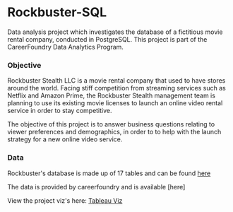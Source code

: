 # Rockbuster-SQL
Data analysis project which investigates the database of a fictitious movie rental company, conducted in PostgreSQL. This project is part of the CareerFoundry Data Analytics Program.

### Objective

Rockbuster Stealth LLC is a movie rental company that used to have stores around the world. Facing stiff competition from streaming services such as Netflix and Amazon Prime, the Rockbuster Stealth management team is planning to use its existing movie licenses to launch an online video rental service in order to stay competitive.

The objective of this project is to answer business questions relating to viewer preferences and demographics, in order to to help with the launch strategy for a new online video service.

### Data

Rockbuster's database is made up of 17 tables and can be found [here](http://www.postgresqltutorial.com/wp-content/uploads/2019/05/dvdrental.zip)

The data is provided by careerfoundry and is available [here] 

View the project viz's here: [Tableau Viz](https://public.tableau.com/app/profile/oana4788/viz/RockbusterAnalysis_16671788321340/Presentation)

